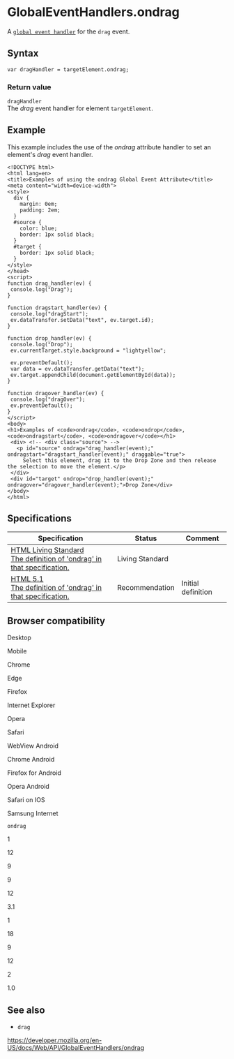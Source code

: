 # GlobalEventHandlers.ondrag

A [`global event handler`](../globaleventhandlers) for the `drag` event.

## Syntax

    var dragHandler = targetElement.ondrag;

### Return value

`dragHandler`  
The _drag_ event handler for element `targetElement`.

## Example

This example includes the use of the _ondrag_ attribute handler to set an element's _drag_ event handler.

    <!DOCTYPE html>
    <html lang=en>
    <title>Examples of using the ondrag Global Event Attribute</title>
    <meta content="width=device-width">
    <style>
      div {
        margin: 0em;
        padding: 2em;
      }
      #source {
        color: blue;
        border: 1px solid black;
      }
      #target {
        border: 1px solid black;
      }
    </style>
    </head>
    <script>
    function drag_handler(ev) {
     console.log("Drag");
    }

    function dragstart_handler(ev) {
     console.log("dragStart");
     ev.dataTransfer.setData("text", ev.target.id);
    }

    function drop_handler(ev) {
     console.log("Drop");
     ev.currentTarget.style.background = "lightyellow";

     ev.preventDefault();
     var data = ev.dataTransfer.getData("text");
     ev.target.appendChild(document.getElementById(data));
    }

    function dragover_handler(ev) {
     console.log("dragOver");
     ev.preventDefault();
    }
    </script>
    <body>
    <h1>Examples of <code>ondrag</code>, <code>ondrop</code>, <code>ondragstart</code>, <code>ondragover</code></h1>
     <div> <!-- <div class="source"> -->
       <p id="source" ondrag="drag_handler(event);" ondragstart="dragstart_handler(event);" draggable="true">
         Select this element, drag it to the Drop Zone and then release the selection to move the element.</p>
     </div>
     <div id="target" ondrop="drop_handler(event);" ondragover="dragover_handler(event);">Drop Zone</div>
    </body>
    </html>

## Specifications

<table><thead><tr class="header"><th>Specification</th><th>Status</th><th>Comment</th></tr></thead><tbody><tr class="odd"><td><a href="https://html.spec.whatwg.org/multipage/indices.html#ix-handler-ondrag">HTML Living Standard<br />
<span class="small">The definition of 'ondrag' in that specification.</span></a></td><td><span class="spec-living">Living Standard</span></td><td></td></tr><tr class="even"><td><a href="https://www.w3.org/TR/html51/index.html#ix-handler-ondrag">HTML 5.1<br />
<span class="small">The definition of 'ondrag' in that specification.</span></a></td><td><span class="spec-rec">Recommendation</span></td><td>Initial definition</td></tr></tbody></table>

## Browser compatibility

Desktop

Mobile

Chrome

Edge

Firefox

Internet Explorer

Opera

Safari

WebView Android

Chrome Android

Firefox for Android

Opera Android

Safari on IOS

Samsung Internet

`ondrag`

1

12

9

9

12

3.1

1

18

9

12

2

1.0

## See also

- `drag`

<a href="https://developer.mozilla.org/en-US/docs/Web/API/GlobalEventHandlers/ondrag" class="_attribution-link">https://developer.mozilla.org/en-US/docs/Web/API/GlobalEventHandlers/ondrag</a>
